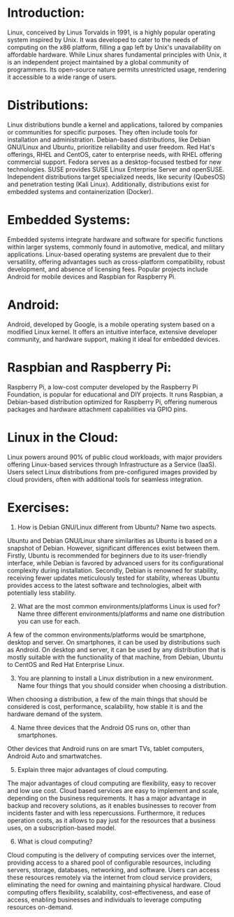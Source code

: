 # Introduction:

Linux, conceived by Linus Torvalds in 1991, is a highly popular operating system inspired by Unix. It was developed to cater to the needs of computing on the x86 platform, filling a gap left by Unix's unavailability on affordable hardware. While Linux shares fundamental principles with Unix, it is an independent project maintained by a global community of programmers. Its open-source nature permits unrestricted usage, rendering it accessible to a wide range of users.

# Distributions:

Linux distributions bundle a kernel and applications, tailored by companies or communities for specific purposes. They often include tools for installation and administration. Debian-based distributions, like Debian GNU/Linux and Ubuntu, prioritize reliability and user freedom. Red Hat's offerings, RHEL and CentOS, cater to enterprise needs, with RHEL offering commercial support. Fedora serves as a desktop-focused testbed for new technologies. SUSE provides SUSE Linux Enterprise Server and openSUSE. Independent distributions target specialized needs, like security (QubesOS) and penetration testing (Kali Linux). Additionally, distributions exist for embedded systems and containerization (Docker).

# Embedded Systems:

Embedded systems integrate hardware and software for specific functions within larger systems, commonly found in automotive, medical, and military applications. Linux-based operating systems are prevalent due to their versatility, offering advantages such as cross-platform compatibility, robust development, and absence of licensing fees. Popular projects include Android for mobile devices and Raspbian for Raspberry Pi.

# Android:

Android, developed by Google, is a mobile operating system based on a modified Linux kernel. It offers an intuitive interface, extensive developer community, and hardware support, making it ideal for embedded devices.

# Raspbian and Raspberry Pi:

Raspberry Pi, a low-cost computer developed by the Raspberry Pi Foundation, is popular for educational and DIY projects. It runs Raspbian, a Debian-based distribution optimized for Raspberry Pi, offering numerous packages and hardware attachment capabilities via GPIO pins.

# Linux in the Cloud:

Linux powers around 90% of public cloud workloads, with major providers offering Linux-based services through Infrastructure as a Service (IaaS). Users select Linux distributions from pre-configured images provided by cloud providers, often with additional tools for seamless integration.

# Exercises:

1. How is Debian GNU/Linux different from Ubuntu? Name two aspects.

Ubuntu and Debian GNU/Linux share similarities as Ubuntu is based on a snapshot of Debian. However, significant differences exist between them. Firstly, Ubuntu is recommended for beginners due to its user-friendly interface, while Debian is favored by advanced users for its configurational complexity during installation. Secondly, Debian is renowned for stability, receiving fewer updates meticulously tested for stability, whereas Ubuntu provides access to the latest software and technologies, albeit with potentially less stability.

2. What are the most common environments/platforms Linux is used for? Name three different
environments/platforms and name one distribution you can use for each.

A few of the common environments/platforms would be smartphone, desktop and server. On
smartphones, it can be used by distributions such as Android. On desktop and server, it can be
used by any distribution that is mostly suitable with the functionality of that machine, from
Debian, Ubuntu to CentOS and Red Hat Enterprise Linux.

3. You are planning to install a Linux distribution in a new environment. Name four things that
you should consider when choosing a distribution.

When choosing a distribution, a few of the main things that should be considered is cost,
performance, scalability, how stable it is and the hardware demand of the system.

4. Name three devices that the Android OS runs on, other than smartphones.

Other devices that Android runs on are smart TVs, tablet computers, Android Auto and
smartwatches.


5. Explain three major advantages of cloud computing.

The major advantages of cloud computing are flexibility, easy to recover and low use cost.
Cloud based services are easy to implement and scale, depending on the business
requirements. It has a major advantage in backup and recovery solutions, as it enables
businesses to recover from incidents faster and with less repercussions. Furthermore, it
reduces operation costs, as it allows to pay just for the resources that a business uses, on a subscription-based model.

6. What is cloud computing?

Cloud computing is the delivery of computing services over the internet, providing access to a shared pool of configurable resources, including servers, storage, databases, networking, and software. Users can access these resources remotely via the internet from cloud service providers, eliminating the need for owning and maintaining physical hardware. Cloud computing offers flexibility, scalability, cost-effectiveness, and ease of access, enabling businesses and individuals to leverage computing resources on-demand.